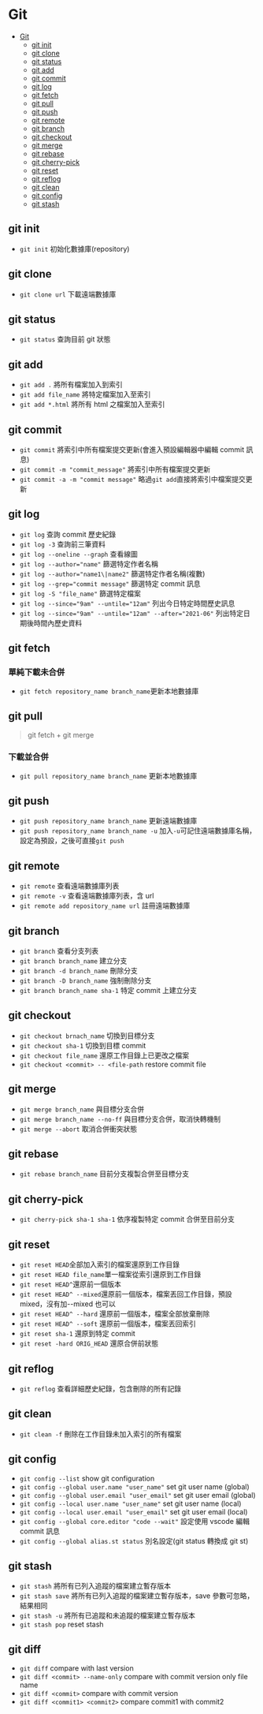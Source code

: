 # Git

- [Git](#git)
  - [git init](#git-init)
  - [git clone](#git-clone)
  - [git status](#git-status)
  - [git add](#git-add)
  - [git commit](#git-commit)
  - [git log](#git-log)
  - [git fetch](#git-fetch)
  - [git pull](#git-pull)
  - [git push](#git-push)
  - [git remote](#git-remote)
  - [git branch](#git-branch)
  - [git checkout](#git-checkout)
  - [git merge](#git-merge)
  - [git rebase](#git-rebase)
  - [git cherry-pick](#git-cherry-pick)
  - [git reset](#git-reset)
  - [git reflog](#git-reflog)
  - [git clean](#git-clean)
  - [git config](#git-config)
  - [git stash](#git-stash)

## git init

- `git init` 初始化數據庫(repository)

## git clone

- `git clone url` 下載遠端數據庫

## git status

- `git status` 查詢目前 git 狀態

## git add

- `git add .` 將所有檔案加入到索引
- `git add file_name` 將特定檔案加入至索引
- `git add *.html` 將所有 html 之檔案加入至索引

## git commit

- `git commit` 將索引中所有檔案提交更新(會進入預設編輯器中編輯 commit 訊息)
- `git commit -m "commit_message"` 將索引中所有檔案提交更新
- `git commit -a -m "commit message"` 略過`git add`直接將索引中檔案提交更新

## git log

- `git log` 查詢 commit 歷史紀錄
- `git log -3` 查詢前三筆資料
- `git log --oneline --graph` 查看線圖
- `git log --author="name"` 篩選特定作者名稱
- `git log --author="name1\|name2"` 篩選特定作者名稱(複數)
- `git log --grep="commit message"` 篩選特定 commit 訊息
- `git log -S "file_name"` 篩選特定檔案
- `git log --since="9am" --untile="12am"` 列出今日特定時間歷史訊息
- `git log --since="9am" --untile="12am" --after="2021-06"` 列出特定日期後時間內歷史資料

## git fetch

### 單純下載未合併

- `git fetch repository_name branch_name`更新本地數據庫

## git pull

> git fetch + git merge

### 下載並合併

- `git pull repository_name branch_name` 更新本地數據庫

## git push

- `git push repository_name branch_name` 更新遠端數據庫
- `git push repository_name branch_name -u` 加入`-u`可記住遠端數據庫名稱，設定為預設，之後可直接`git push`

## git remote

- `git remote` 查看遠端數據庫列表
- `git remote -v` 查看遠端數據庫列表，含 url
- `git remote add repository_name url` 註冊遠端數據庫

## git branch

- `git branch` 查看分支列表
- `git branch branch_name` 建立分支
- `git branch -d branch_name` 刪除分支
- `git branch -D branch_name` 強制刪除分支
- `git branch branch_name sha-1` 特定 commit 上建立分支

## git checkout

- `git checkout brnach_name` 切換到目標分支
- `git checkout sha-1` 切換到目標 commit
- `git checkout file_name` 還原工作目錄上已更改之檔案
- `git checkout <commit> -- <file-path` restore commit file

## git merge

- `git merge branch_name` 與目標分支合併
- `git merge branch_name --no-ff` 與目標分支合併，取消快轉機制
- `git merge --abort` 取消合併衝突狀態

## git rebase

- `git rebase branch_name` 目前分支複製合併至目標分支

## git cherry-pick

- `git cherry-pick sha-1 sha-1` 依序複製特定 commit 合併至目前分支

## git reset

- `git reset HEAD`全部加入索引的檔案還原到工作目錄
- `git reset HEAD file_name`單一檔案從索引還原到工作目錄
- `git reset HEAD^`還原前一個版本
- `git reset HEAD^ --mixed`還原前一個版本，檔案丟回工作目錄，預設 mixed，沒有加--mixed 也可以
- `git reset HEAD^ --hard` 還原前一個版本，檔案全部放棄刪除
- `git reset HEAD^ --soft` 還原前一個版本，檔案丟回索引
- `git reset sha-1` 還原到特定 commit
- `git reset -hard ORIG_HEAD` 還原合併前狀態

## git reflog

- `git reflog` 查看詳細歷史紀錄，包含刪除的所有記錄

## git clean

- `git clean -f` 刪除在工作目錄未加入索引的所有檔案

## git config

- `git config --list` show git configuration
- `git config --global user.name "user_name"` set git user name (global)
- `git config --global user.email "user_email"` set git user email (global)
- `git config --local user.name "user_name"` set git user name (local)
- `git config --local user.email "user_email"` set git user email (local)
- `git config --global core.editor "code --wait"` 設定使用 vscode 編輯 commit 訊息
- `git config --global alias.st status` 別名設定(git status 轉換成 git st)

## git stash

- `git stash` 將所有已列入追蹤的檔案建立暫存版本
- `git stash save` 將所有已列入追蹤的檔案建立暫存版本，save 參數可忽略，結果相同
- `git stash -u` 將所有已追蹤和未追蹤的檔案建立暫存版本
- `git stash pop` reset stash

## git diff

- `git diff` compare with last version
- `git diff <commit> --name-only` compare with commit version only file name
- `git diff <commit>` compare with commit version
- `git diff <commit1> <commit2>` compare commit1 with commit2
